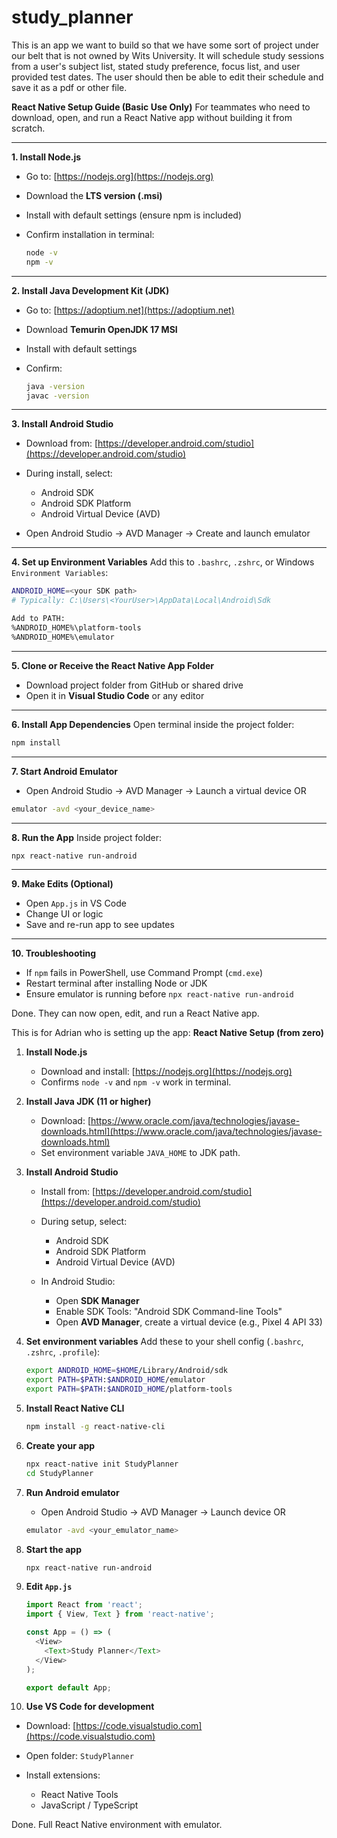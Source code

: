 # study_planner
This is an app we want to build so that we have some sort of project under our belt that is not owned by Wits University. It will schedule study sessions from a user's subject list, stated study preference, focus list, and user provided test dates. The user should then be able to edit their schedule and save it as a pdf or other file.



**React Native Setup Guide (Basic Use Only)**
For teammates who need to download, open, and run a React Native app without building it from scratch.

---

**1. Install Node.js**

* Go to: [https://nodejs.org](https://nodejs.org)
* Download the **LTS version (.msi)**
* Install with default settings (ensure npm is included)
* Confirm installation in terminal:

  ```bash
  node -v  
  npm -v
  ```

---

**2. Install Java Development Kit (JDK)**

* Go to: [https://adoptium.net](https://adoptium.net)
* Download **Temurin OpenJDK 17 MSI**
* Install with default settings
* Confirm:

  ```bash
  java -version  
  javac -version
  ```

---

**3. Install Android Studio**

* Download from: [https://developer.android.com/studio](https://developer.android.com/studio)
* During install, select:

  * Android SDK
  * Android SDK Platform
  * Android Virtual Device (AVD)
* Open Android Studio → AVD Manager → Create and launch emulator

---

**4. Set up Environment Variables**
Add this to `.bashrc`, `.zshrc`, or Windows `Environment Variables`:

```sh
ANDROID_HOME=<your SDK path>
# Typically: C:\Users\<YourUser>\AppData\Local\Android\Sdk

Add to PATH:
%ANDROID_HOME%\platform-tools
%ANDROID_HOME%\emulator
```

---

**5. Clone or Receive the React Native App Folder**

* Download project folder from GitHub or shared drive
* Open it in **Visual Studio Code** or any editor

---

**6. Install App Dependencies**
Open terminal inside the project folder:

```bash
npm install
```

---

**7. Start Android Emulator**

* Open Android Studio → AVD Manager → Launch a virtual device
  OR

```bash
emulator -avd <your_device_name>
```

---

**8. Run the App**
Inside project folder:

```bash
npx react-native run-android
```

---

**9. Make Edits (Optional)**

* Open `App.js` in VS Code
* Change UI or logic
* Save and re-run app to see updates

---

**10. Troubleshooting**

* If `npm` fails in PowerShell, use Command Prompt (`cmd.exe`)
* Restart terminal after installing Node or JDK
* Ensure emulator is running before `npx react-native run-android`

Done. They can now open, edit, and run a React Native app.






 This is for Adrian who is setting up the app:
**React Native Setup (from zero)**

1. **Install Node.js**

   * Download and install: [https://nodejs.org](https://nodejs.org)
   * Confirms `node -v` and `npm -v` work in terminal.

2. **Install Java JDK (11 or higher)**

   * Download: [https://www.oracle.com/java/technologies/javase-downloads.html](https://www.oracle.com/java/technologies/javase-downloads.html)
   * Set environment variable `JAVA_HOME` to JDK path.

3. **Install Android Studio**

   * Install from: [https://developer.android.com/studio](https://developer.android.com/studio)
   * During setup, select:

     * Android SDK
     * Android SDK Platform
     * Android Virtual Device (AVD)
   * In Android Studio:

     * Open **SDK Manager**
     * Enable SDK Tools: "Android SDK Command-line Tools"
     * Open **AVD Manager**, create a virtual device (e.g., Pixel 4 API 33)

4. **Set environment variables**
   Add these to your shell config (`.bashrc`, `.zshrc`, `.profile`):

   ```sh
   export ANDROID_HOME=$HOME/Library/Android/sdk
   export PATH=$PATH:$ANDROID_HOME/emulator
   export PATH=$PATH:$ANDROID_HOME/platform-tools
   ```

5. **Install React Native CLI**

   ```bash
   npm install -g react-native-cli
   ```

6. **Create your app**

   ```bash
   npx react-native init StudyPlanner
   cd StudyPlanner
   ```

7. **Run Android emulator**

   * Open Android Studio → AVD Manager → Launch device
     OR

   ```bash
   emulator -avd <your_emulator_name>
   ```

8. **Start the app**

   ```bash
   npx react-native run-android
   ```

9. **Edit `App.js`**

   ```js
   import React from 'react';
   import { View, Text } from 'react-native';

   const App = () => (
     <View>
       <Text>Study Planner</Text>
     </View>
   );

   export default App;
   ```

10. **Use VS Code for development**

* Download: [https://code.visualstudio.com](https://code.visualstudio.com)
* Open folder: `StudyPlanner`
* Install extensions:

  * React Native Tools
  * JavaScript / TypeScript

Done. Full React Native environment with emulator.
